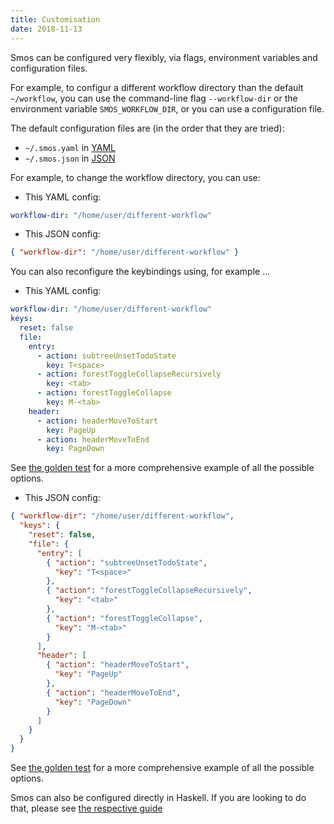 ```yaml
---
title: Customisation
date: 2018-11-13
---
```


Smos can be configured very flexibly, via flags, environment variables and configuration files.

For example, to configur a different workflow directory than the default `~/workflow`, you can use
the command-line flag `--workflow-dir` or the environment variable `SMOS_WORKFLOW_DIR`, or
you can use a configuration file.

The default configuration files are (in the order that they are tried):

- `~/.smos.yaml` in [YAML](http://yaml.org/)
- `~/.smos.json` in [JSON](http://json.org/)

For example, to change the workflow directory, you can use:

- This YAML config:

``` yaml
workflow-dir: "/home/user/different-workflow"
```

- This JSON config:

``` json
{ "workflow-dir": "/home/user/different-workflow" }
```

You can also reconfigure the keybindings using, for example ...

- This YAML config:

``` yaml
workflow-dir: "/home/user/different-workflow"
keys:
  reset: false
  file:
    entry:
      - action: subtreeUnsetTodoState
        key: T<space>
      - action: forestToggleCollapseRecursively
        key: <tab>
      - action: forestToggleCollapse
        key: M-<tab>
    header:
      - action: headerMoveToStart
        key: PageUp
      - action: headerMoveToEnd
        key: PageDown
```

See [the golden test](https://github.com/NorfairKing/smos/blob/master/smos/test_resources/config/yaml/workflow.yaml) for a more comprehensive example of all the possible options.

- This JSON config:

``` json
{ "workflow-dir": "/home/user/different-workflow",
  "keys": {
    "reset": false,
    "file": {
      "entry": [
        { "action": "subtreeUnsetTodoState",
          "key": "T<space>"
        },
        { "action": "forestToggleCollapseRecursively",
          "key": "<tab>"
        },
        { "action": "forestToggleCollapse",
          "key": "M-<tab>"
        }
      ],
      "header": [
        { "action": "headerMoveToStart",
          "key": "PageUp"
        },
        { "action": "headerMoveToEnd",
          "key": "PageDown"
        }
      ]
    }
  }
}
```

See [the golden test](https://github.com/NorfairKing/smos/blob/master/smos/test_resources/config/json/workflow.json) for a more comprehensive example of all the possible options.

Smos can also be configured directly in Haskell.
If you are looking to do that, please see [the respective guide](/customisation-haskell.html)
